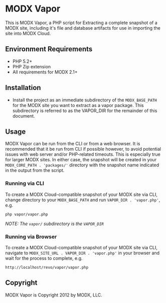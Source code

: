 # MODX Vapor

This is MODX Vapor, a PHP script for Extracting a complete snapshot of a MODX site, including it's file and database artifacts for use in importing the site into MODX Cloud.


## Environment Requirements

- PHP 5.2+
- PHP Zip extension
- All requirements for MODX 2.1+


## Installation

- Install the project as an immediate subdirectory of the `MODX_BASE_PATH` for the MODX site you want to extract as a vapor package. This subdirectory is referred to as the VAPOR_DIR for the remainder of this document.


## Usage

MODX Vapor can be run from the CLI or from a web browser. It is recommended that it be run from CLI if possible however, to avoid potential issues with web server and/or PHP-related timeouts. This is especially true for larger MODX sites. In either case, the snapshot will be created in your `MODX_CORE_PATH . 'packages/'` directory with the snapshot name indicated in the output from the script.

### Running via CLI

To create a MODX Cloud-compatible snapshot of your MODX site via CLI, change directory to your `MODX_BASE_PATH` and run `VAPOR_DIR . 'vapor.php'`, e.g.

    php vapor/vapor.php

_NOTE: The `vapor/` subdirectory is the `VAPOR_DIR`_

### Running via Browser

To create a MODX Cloud-compatible snapshot of your MODX site via CLI, navigate to `MODX_SITE_URL . VAPOR_DIR . 'vapor.php'` in your browser and wait for the process to complete, e.g.

    http://localhost/revo/vapor/vapor.php


## Copyright

MODX Vapor is Copyright 2012 by MODX, LLC.
